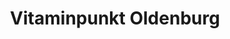 ---
title: "Vitaminpunkt Oldenburg"
url: /oldenburg/vitaminpunkt-oldenburg/
shop: Nahrungsergänzung
---